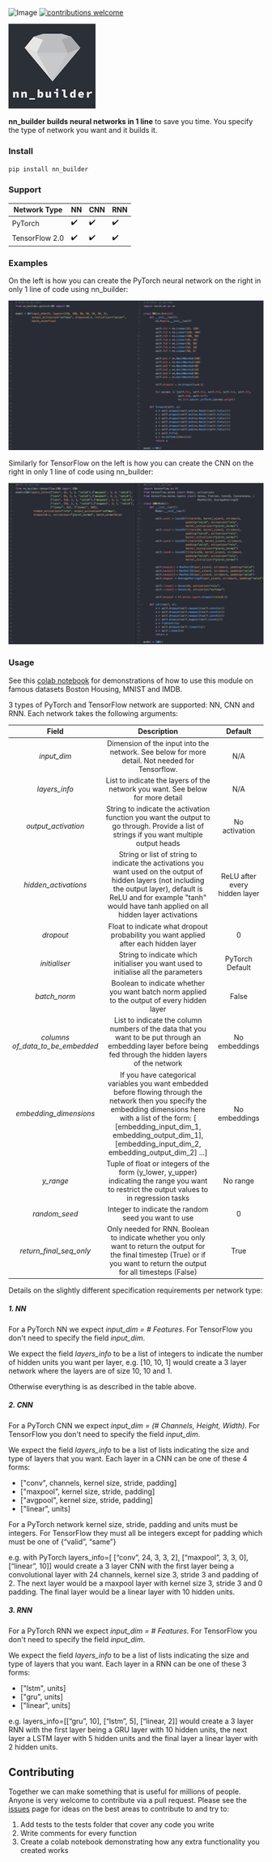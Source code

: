 ![Image](https://travis-ci.org/p-christ/nn_builder.svg?branch=master) [![contributions welcome](https://img.shields.io/badge/contributions-welcome-brightgreen.svg?style=flat)](https://github.com/dwyl/esta/issues) 


![nn_builder](miscellaneous/material_for_readme/nn_builder_new.png)



**nn_builder builds neural networks in 1 line** to save you time. You specify the type of network you want and it builds it.

### Install

`pip install nn_builder`

### Support

| Network Type       | **NN**  | **CNN** | **RNN** |
| ------- | ------- | ------- | ------- |
| PyTorch     | :heavy_check_mark: | :heavy_check_mark:    | :heavy_check_mark:    |
| TensorFlow 2.0  |        :heavy_check_mark:  |  :heavy_check_mark: | :heavy_check_mark: |                             |


### Examples

On the left is how you can create the PyTorch neural network on the right in only 1 line of code using nn_builder:

![Screenshot](miscellaneous/material_for_readme/nn_builder_use_case.png)

Similarly for TensorFlow on the left is how you can create the CNN on the right in only 1 line of code using nn_builder: 

![Screenshot](miscellaneous/material_for_readme/tf_nn_builder_example.png)

### Usage

See this [colab notebook](https://colab.research.google.com/drive/1UdMT3aVSV0L5Rq11nyLHxMSVtTVZryhW) for demonstrations 
of how to use this module on famous datasets Boston Housing, MNIST and IMDB.  

3 types of PyTorch and TensorFlow network are supported: NN, CNN and RNN. Each network takes the following arguments:

| Field | Description | Default |
| :---: | :----------: | :---: |
| *input_dim*| Dimension of the input into the network. See below for more detail. Not needed for Tensorflow.  | N/A |
| *layers_info* | List to indicate the layers of the network you want. See below for more detail  | N/A |
| *output_activation* | String to indicate the activation function you want the output to go through. Provide a list of strings if you want multiple output heads | No activation |                              
| *hidden_activations* | String or list of string to indicate the activations you want used on the output of hidden layers (not including the output layer), default is ReLU and for example "tanh" would have tanh applied on all hidden layer activations | ReLU after every hidden layer |
| *dropout* | Float to indicate what dropout probability you want applied after each hidden layer | 0 |
| *initialiser* | String to indicate which initialiser you want used to initialise all the parameters | PyTorch Default |
| *batch_norm* | Boolean to indicate whether you want batch norm applied to the output of every hidden layer | False |
| *columns of_data_to_be_embedded* | List to indicate the column numbers of the data that you want to be put through an embedding layer before being fed through the hidden layers of the network | No embeddings |
| *embedding_dimensions* | If you have categorical variables you want embedded before flowing through the network then you specify the embedding dimensions here with a list of the form: [ [embedding_input_dim_1, embedding_output_dim_1], [embedding_input_dim_2, embedding_output_dim_2] ...] | No embeddings |
| *y_range* | Tuple of float or integers of the form (y_lower, y_upper) indicating the range you want to restrict the output values to in regression tasks | No range |
| *random_seed* | Integer to indicate the random seed you want to use | 0 |
| *return_final_seq_only* | Only needed for RNN. Boolean to indicate whether you only want to return the output for the final timestep (True) or if you want to return the output for all timesteps (False) | True |

Details on the slightly different specification requirements per network type:

##### 1. NN

For a PyTorch NN we expect *input_dim = # Features*. For TensorFlow you don't
need to specify the field *input_dim*.

We expect the field *layers_info* to be a list of integers to indicate the number of hidden units you want per layer, 
e.g. [10, 10, 1] would create a 3 layer network where the layers are of size 10, 10 and 1.

Otherwise everything is as described in the table above.  

##### 2. CNN

For a PyTorch CNN we expect *input_dim = (# Channels, Height, Width)*. For TensorFlow you don't
need to specify the field *input_dim*.

We expect the field *layers_info* to be a list of lists indicating the size and type of layers that you want. Each layer in a 
CNN can be one of these 4 forms:
* ["conv", channels, kernel size, stride, padding]
* ["maxpool", kernel size, stride, padding]
* ["avgpool", kernel size, stride, padding]
* ["linear", units]

For a PyTorch network kernel size, stride, padding and units must be integers. For TensorFlow they must all be integers except for padding which must be one of {“valid”, “same”}

e.g. with PyTorch
layers_info=[ [“conv”, 24, 3, 3, 2], [“maxpool”, 3, 3, 0], [“linear”, 10]] 
would create a 3 layer CNN with the first layer being a convolutional layer with 24 channels, kernel size 3, 
stride 3 and padding of 2. The next layer would be a maxpool layer with kernel size 3, stride 3 and 0 padding. The final layer
would be a linear layer with 10 hidden units. 

##### 3. RNN

For a PyTorch RNN we expect *input_dim = # Features*. For TensorFlow you don't
need to specify the field *input_dim*.

We expect the field *layers_info* to be a list of lists indicating the size and type of layers that you want. Each layer in a 
RNN can be one of these 3 forms:
* ["lstm", units]
* ["gru", units]
* ["linear", units]

e.g. 
layers_info=[[“gru”, 10], [“lstm”, 5], [“linear, 2]] 
would create a 3 layer RNN with the first layer being a GRU layer with 10 hidden units, the next layer
a LSTM layer with 5 hidden units and the final layer a linear layer with 2 hidden units.

## Contributing

Together we can make something that is useful for millions of people. Anyone is very welcome to contribute via a pull request. Please see the [issues](https://github.com/p-christ/nn_builder/issues) 
page for ideas on the best areas to contribute to and try to:
1. Add tests to the tests folder that cover any code you write
1. Write comments for every function
1. Create a colab notebook demonstrating how any extra functionality you created works

 

 



